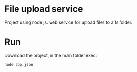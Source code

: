 # File upload service
 Project using node js. web service for upload files to a fs folder. 
# Run
 Download the project, in the main folder exec:
 ```bash 
 node app.json
 ```
